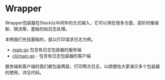 # Wrapper

Wrapper包装器在Stack以中间件的方式植入，它可以用在很多方面，高阶的像熔断、限流等，基础的如日志处理。

本例我们先找基础的，就以打印请求日志为例。

- [main.go](./main.go)  包含有日志包装器的服务端
- [cli/main.go](./cli/main.go) - 包含有日志包装器的客户端

服务端和客户端的我们都包装两层，打印两次日志，以顺便给大家演示多个包装器的使用，详见代码。 

